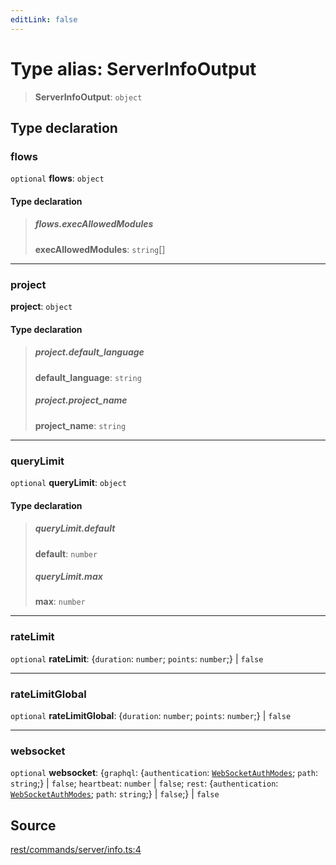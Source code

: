 ```yaml
---
editLink: false
---
```


# Type alias: ServerInfoOutput

> **ServerInfoOutput**: `object`

## Type declaration

### flows

`optional` **flows**: `object`

#### Type declaration

> ##### flows.execAllowedModules
>
> **execAllowedModules**: `string`[]

---

### project

**project**: `object`

#### Type declaration

> ##### project.default_language
>
> **default_language**: `string`
>
> ##### project.project_name
>
> **project_name**: `string`

---

### queryLimit

`optional` **queryLimit**: `object`

#### Type declaration

> ##### queryLimit.default
>
> **default**: `number`
>
> ##### queryLimit.max
>
> **max**: `number`

---

### rateLimit

`optional` **rateLimit**: \{`duration`: `number`; `points`: `number`;} \| `false`

---

### rateLimitGlobal

`optional` **rateLimitGlobal**: \{`duration`: `number`; `points`: `number`;} \| `false`

---

### websocket

`optional` **websocket**: \{`graphql`: \{`authentication`:
[`WebSocketAuthModes`](../../realtime/type-aliases/type-alias.WebSocketAuthModes.md); `path`: `string`;} \| `false`;
`heartbeat`: `number` \| `false`; `rest`: \{`authentication`:
[`WebSocketAuthModes`](../../realtime/type-aliases/type-alias.WebSocketAuthModes.md); `path`: `string`;} \| `false`;} \|
`false`

## Source

[rest/commands/server/info.ts:4](https://github.com/directus/directus/blob/7789a6c53/sdk/src/rest/commands/server/info.ts#L4)
